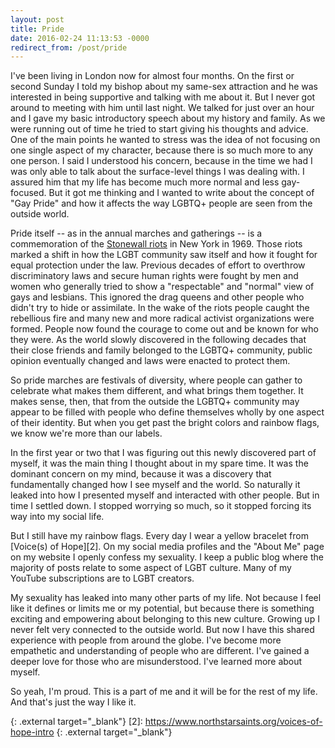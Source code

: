 ```yaml
---
layout: post
title: Pride
date: 2016-02-24 11:13:53 -0000
redirect_from: /post/pride
---
```


I've been living in London now for almost four months. On the first or second Sunday I told my bishop about my same-sex attraction and he was interested in being supportive and talking with me about it. But I never got around to meeting with him until last night. We talked for just over an hour and I gave my basic introductory speech about my history and family. As we were running out of time he tried to start giving his thoughts and advice. One of the main points he wanted to stress was the idea of not focusing on one single aspect of my character, because there is so much more to any one person. I said I understood his concern, because in the time we had I was only able to talk about the surface-level things I was dealing with. I assured him that my life has become much more normal and less gay-focused. But it got me thinking and I wanted to write about the concept of "Gay Pride" and how it affects the way LGBTQ+ people are seen from the outside world.

Pride itself -- as in the annual marches and gatherings -- is a commemoration of the [Stonewall riots][1] in New York in 1969. Those riots marked a shift in how the LGBT community saw itself and how it fought for equal protection under the law. Previous decades of effort to overthrow discriminatory laws and secure human rights were fought by men and women who generally tried to show a "respectable" and "normal" view of gays and lesbians. This ignored the drag queens and other people who didn't try to hide or assimilate. In the wake of the riots people caught the rebellious fire and many new and more radical activist organizations were formed. People now found the courage to come out and be known for who they were. As the world slowly discovered in the following decades that their close friends and family belonged to the LGBTQ+ community, public opinion eventually changed and laws were enacted to protect them.

So pride marches are festivals of diversity, where people can gather to celebrate what makes them different, and what brings them together. It makes sense, then, that from the outside the LGBTQ+ community may appear to be filled with people who define themselves wholly by one aspect of their identity. But when you get past the bright colors and rainbow flags, we know we're more than our labels.

In the first year or two that I was figuring out this newly discovered part of myself, it was the main thing I thought about in my spare time. It was the dominant concern on my mind, because it was a discovery that fundamentally changed how I see myself and the world. So naturally it leaked into how I presented myself and interacted with other people. But in time I settled down. I stopped worrying so much, so it stopped forcing its way into my social life.

But I still have my rainbow flags. Every day I wear a yellow bracelet from [Voice(s) of Hope][2]. On my social media profiles and the "About Me" page on my website I openly confess my sexuality. I keep a public blog where the majority of posts relate to some aspect of LGBT culture. Many of my YouTube subscriptions are to LGBT creators.

My sexuality has leaked into many other parts of my life. Not because I feel like it defines or limits me or my potential, but because there is something exciting and empowering about belonging to this new culture. Growing up I never felt very connected to the outside world. But now I have this shared experience with people from around the globe. I've become more empathetic and understanding of people who are different. I've gained a deeper love for those who are misunderstood. I've learned more about myself.

So yeah, I'm proud. This is a part of me and it will be for the rest of my life. And that's just the way I like it.

[1]: https://en.wikipedia.org/wiki/Stonewall_riots
  {: .external target="_blank"}
[2]: https://www.northstarsaints.org/voices-of-hope-intro
  {: .external target="_blank"}
